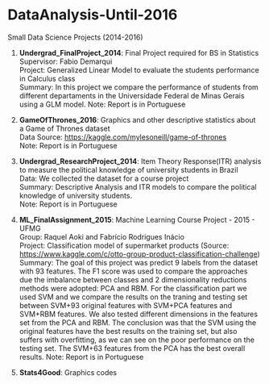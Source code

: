 # DataAnalysis-Until-2016
Small Data Science Projects (2014-2016)

1) **Undergrad_FinalProject_2014**: Final Project required for BS in Statistics   
Supervisor: Fabio Demarqui   
Project: Generalized Linear Model to evaluate the students performance in Calculus class   
Summary: In this project we compare the performance of students from different departaments in the Universidade Federal de Minas Gerais using a GLM model. 
Note: Report is in Portuguese   

2) **GameOfThrones_2016**: Graphics and other descriptive statistics about a Game of Thrones dataset   
Data Source: https://kaggle.com/mylesoneill/game-of-thrones  
Note: Report is in Portuguese   

3) **Undergrad_ResearchProject_2014**: Item Theory Response(ITR) analysis to measure the political knowledge of university students in Brazil  
Data: We collected the dataset for a course project  
Summary: Descriptive Analysis and ITR models to compare the political knowledge of university students.  
Note: Report is in Portuguese  

4) **ML_FinalAssignment_2015**: Machine Learning Course Project - 2015 - UFMG  
Group: Raquel Aoki and Fabrício Rodrigues Inácio  
Project: Classification model of supermarket products (Source: https://www.kaggle.com/c/otto-group-product-classification-challenge)  
Summary: The goal of this project was predict 9 labels from the dataset with 93 features. The F1 score was used to compare the approaches due the imbalance between classes and 2 dimensionality reductions methods were adopted: PCA and RBM. For the classification part we used SVM and we compare the results on the traning and testing set between SVM+93 original features with SVM+PCA features and SVM+RBM features. We also tested different dimensions in the features set from the PCA and RBM. The conclusion was that the SVM using the original features have the best results on the training set, but also suffers with overfitting, as we can see on the poor performance on the testing set. The SVM+63 features from the PCA has the best overall results. 
Note: Report is in Portuguese  


5) **Stats4Good**: Graphics codes 
